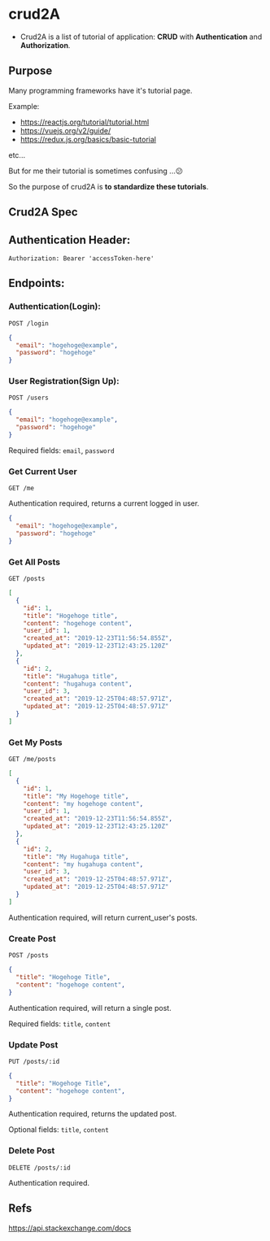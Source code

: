 # crud2A
- Crud2A is a list of tutorial of application: **CRUD** with **Authentication** and **Authorization**.

## Purpose
Many programming frameworks have it's tutorial page.

Example:
- https://reactjs.org/tutorial/tutorial.html
- https://vuejs.org/v2/guide/
- https://redux.js.org/basics/basic-tutorial

etc...


But for me their tutorial is sometimes confusing ...😕

So the purpose of crud2A is **to standardize these tutorials**.

## Crud2A Spec


## Authentication Header:

`Authorization: Bearer 'accessToken-here'`

## Endpoints:

### Authentication(Login):

`POST /login`
```json
{
  "email": "hogehoge@example",
  "password": "hogehoge"
}
```

### User Registration(Sign Up):

`POST /users`
```json
{
  "email": "hogehoge@example",
  "password": "hogehoge"
}
```

Required fields: `email`, `password`

### Get Current User

`GET /me`

Authentication required, returns a current logged in user.

```json
{
  "email": "hogehoge@example",
  "password": "hogehoge"
}
```

### Get All Posts

`GET /posts`
```json
[
  {
    "id": 1,
    "title": "Hogehoge title",
    "content": "hogehoge content",
    "user_id": 1,
    "created_at": "2019-12-23T11:56:54.855Z",
    "updated_at": "2019-12-23T12:43:25.120Z"
  },
  {
    "id": 2,
    "title": "Hugahuga title",
    "content": "hugahuga content",
    "user_id": 3,
    "created_at": "2019-12-25T04:48:57.971Z",
    "updated_at": "2019-12-25T04:48:57.971Z"
  }
]
```


### Get My Posts

`GET /me/posts`
```json
[
  {
    "id": 1,
    "title": "My Hogehoge title",
    "content": "my hogehoge content",
    "user_id": 1,
    "created_at": "2019-12-23T11:56:54.855Z",
    "updated_at": "2019-12-23T12:43:25.120Z"
  },
  {
    "id": 2,
    "title": "My Hugahuga title",
    "content": "my hugahuga content",
    "user_id": 3,
    "created_at": "2019-12-25T04:48:57.971Z",
    "updated_at": "2019-12-25T04:48:57.971Z"
  }
]
```

Authentication required, will return current_user's posts.

### Create Post

`POST /posts`
```json
{
  "title": "Hogehoge Title",
  "content": "hogehoge content",
}
```

Authentication required, will return a single post.

Required fields: `title`, `content`


### Update Post

`PUT /posts/:id`
```json
{
  "title": "Hogehoge Title",
  "content": "hogehoge content",
}
```

Authentication required, returns the updated post.

Optional fields: `title`, `content`


### Delete Post

`DELETE /posts/:id`

Authentication required.

## Refs
https://api.stackexchange.com/docs